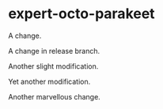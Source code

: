 # expert-octo-parakeet

A change.

A change in release branch.

Another slight modification.

Yet another modification.

Another marvellous change.
